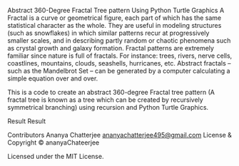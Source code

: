 Abstract 360-Degree Fractal Tree pattern Using Python Turtle Graphics
A Fractal is a curve or geometrical figure, each part of which has the same statistical character as the whole. They are useful in modeling structures (such as snowflakes) in which similar patterns recur at progressively smaller scales, and in describing partly random or chaotic phenomena such as crystal growth and galaxy formation. Fractal patterns are extremely familiar since nature is full of fractals. For instance: trees, rivers, nerve cells, coastlines, mountains, clouds, seashells, hurricanes, etc. Abstract fractals – such as the Mandelbrot Set – can be generated by a computer calculating a simple equation over and over.

This is a code to create an abstract 360-degree Fractal tree pattern (A fractal tree is known as a tree which can be created by recursively symmetrical branching) using recursion and Python Turtle Graphics.

Result
Result

Contributors
Ananya Chatterjee ananyachatterjee495@gmail.com
License & Copyright
© ananyaChateerjee

Licensed under the MIT License.
